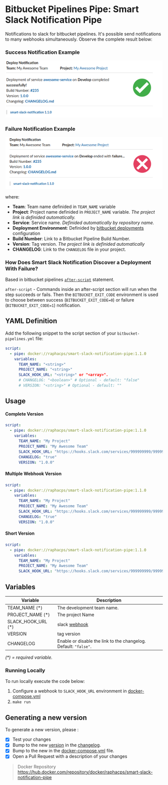 # Bitbucket Pipelines Pipe: Smart Slack Notification Pipe

Notifications to slack for bitbucket pipelines. It's possible send notifications to many webhooks simultaneously.
Observe the complete result below:

### Success Notification Example

![success_notification](success_notification.png)

### Failure Notification Example

![failure_notification](failure_notification.png)

where:

* **Team**: Team name definided in `TEAM_NAME` variable
* **Project**: Project name definided in `PROJECT_NAME` variable. *The project link is definided automatically.*
* **Service**: Service name. *Definided automatically by repository name.*
* **Deployment Environment**: Definided by [bitbucket deployments](https://confluence.atlassian.com/bitbucket/bitbucket-deployments-940695276.html) configuration
* **Build Number**: Link to a Bitbucket Pipeline Build Number.
* **Version**: Tag version. *The project link is definided automatically*
* **CHANGELOG**: Link to the `CHANGELOG` file in your project.

### How Does Smart Slack Notification Discover a Deployment With Failure?

Based in bitbucket pipelines [`after-script`](https://confluence.atlassian.com/bitbucket/configure-bitbucket-pipelines-yml-792298910.html?_ga=2.70482000.175567917.1587490062-62368228.1564429862#Configurebitbucket-pipelines.yml-ci_pull-requests) statement. 

`after-script` - Commands inside an after-script section will run when the step succeeds or fails. Then the `BITBUCKET_EXIT_CODE` environment is used to choose between success (`BITBUCKET_EXIT_CODE=0`) or failure (`BITBUCKET_EXIT_CODE=1`) notification.  

## YAML Definition

Add the following snippet to the script section of your `bitbucket-pipelines.yml` file:

```yaml
script:
  - pipe: docker://raphacps/smart-slack-notification-pipe:1.1.0
    variables:
      TEAM_NAME: "<string>"
      PROJECT_NAME: "<string>"
      SLACK_HOOK_URL: "<string>" or "<array>".
      # CHANGELOG: "<boolean>" # Optional - default: "false"
      # VERSION: "<string>" # Optional - default: ""
```

## Usage

#### Complete Version

```yaml
script:
  - pipe: docker://raphacps/smart-slack-notification-pipe:1.1.0
    variables:
      TEAM_NAME: "My Project"
      PROJECT_NAME: "My Awesome Team"
      SLACK_HOOK_URL: "https://hooks.slack.com/services/999999999/999999999/aaaaaaaaaaaaaaaaaaa"
      CHANGELOG: "true"
      VERSION: "1.0.0"
```
#### Multiple Webhook Version

```yaml
script:
  - pipe: docker://raphacps/smart-slack-notification-pipe:1.1.0
    variables:
      TEAM_NAME: "My Project"
      PROJECT_NAME: "My Awesome Team"
      SLACK_HOOK_URL: "https://hooks.slack.com/services/999999999/999999999/aaaaaaaaaaaaaaaaaaa,https://hooks.slack.com/services/8888888/88888888/bbbbbbbbbbbbbbbbbbb"
      CHANGELOG: "true"
      VERSION: "1.0.0"
```
#### Short Version

```yaml
script:
  - pipe: docker://raphacps/smart-slack-notification-pipe:1.1.0
    variables:
      TEAM_NAME: "My Project"
      PROJECT_NAME: "My Awesome Team"
      SLACK_HOOK_URL: "https://hooks.slack.com/services/999999999/999999999/aaaaaaaaaaaaaaaaaaa"
```

## Variables

| Variable              | Description                                                       |
| --------------------- | ----------------------------------------------------------- |
| TEAM_NAME (*)         | The development team name.                            |
| PROJECT_NAME (*)      | The project Name                           |
| SLACK_HOOK_URL (*)    | slack [webhook](https://api.slack.com/messaging/webhooks) |
| VERSION        | tag version |
| CHANGELOG             | Enable or disable the link to the changelog. Default: `"false"`. |

_(*) = required variable._

### Running Locally
To run locally execute the code below:

1. Configure a webhook to `SLACK_HOOK_URL` environment in [docker-compose.yml](docker-compose.yml)
1. `make run`

## Generating a new version

   To generate a new version, please :
   
   - [x] Test your changes
   - [x] Bump to the new [version](https://semver.org/) in the [changelog](https://keepachangelog.com/en/1.0.0/). 
   - [x] Bump to the new in the [docker-compose.yml](docker-compose.yml) file.
   - [x] Open a Pull Request with a description of your changes

> Docker Repository https://hub.docker.com/repository/docker/raphacps/smart-slack-notification-pipe